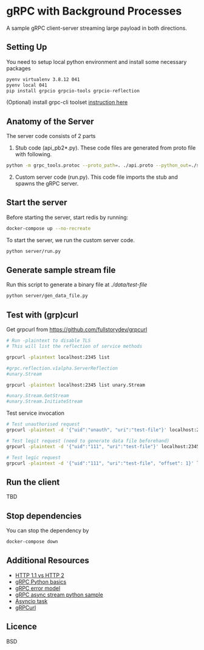 # gRPC with Background Processes

A sample gRPC client-server streaming large payload in both directions.

## Setting Up

You need to setup local python environment and install some necessary packages

```sh
pyenv virtualenv 3.8.12 041
pyenv local 041
pip install grpcio grpcio-tools grpcio-reflection
```

(Optional) install grpc-cli toolset [instruction here](https://github.com/grpc/grpc/blob/master/doc/command_line_tool.md)

## Anatomy of the Server 

The server code consists of 2 parts

1. Stub code (api_pb2*.py). These code files are generated from proto file with following.

```sh
python -m grpc_tools.protoc --proto_path=. ./api.proto --python_out=./server/ --grpc_python_out=./server/
```

2. Custom server code (run.py). This code file imports the stub and spawns the gRPC server.


## Start the server

Before starting the server, start redis by running:

```sh
docker-compose up --no-recreate
```

To start the server, we run the custom server code.

```sh
python server/run.py
```

## Generate sample stream file

Run this script to generate a binary file at *./data/test-file*

```sh
python server/gen_data_file.py
```

## Test with (grp)curl

Get grpcurl from https://github.com/fullstorydev/grpcurl

```sh
# Run -plaintext to disable TLS
# This will list the reflection of service methods

grpcurl -plaintext localhost:2345 list

#grpc.reflection.v1alpha.ServerReflection
#unary.Stream

grpcurl -plaintext localhost:2345 list unary.Stream

#unary.Stream.GetStream
#unary.Stream.InitiateStream
```

Test service invocation

```sh
# Test unauthorised request
grpcurl -plaintext -d '{"uid":"unauth", "uri":"test-file"}' localhost:2345 unary.Stream.InitiateStream

# Test legit request (need to generate data file beforehand)
grpcurl -plaintext -d '{"uid":"111", "uri":"test-file"}' localhost:2345 unary.Stream.InitiateStream

# Test legic request
grpcurl -plaintext -d '{"uid":"111", "uri":"test-file", "offset": 1}' localhost:2345 unary.Stream.GetStream
```

## Run the client

TBD

## Stop dependencies

You can stop the dependency by

```sh
docker-compose down
```

## Additional Resources

- [HTTP 1.1 vs HTTP 2](https://www.cloudflare.com/en-gb/learning/performance/http2-vs-http1.1/)
- [gRPC Python basics](https://grpc.io/docs/languages/python/basics/)
- [gRPC error model](https://grpc.io/docs/guides/error/)
- [gRPC async stream python sample](https://github.com/grpc/grpc/blob/master/examples/python/async_streaming/server.py)
- [Asyncio task](https://docs.python.org/3/library/asyncio-task.html)
- [gRPCurl](https://github.com/fullstorydev/grpcurl)


## Licence

BSD